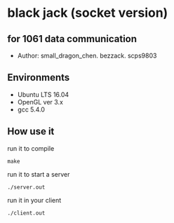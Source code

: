 # black jack (socket version)
## for 1061 data communication
- Author: small_dragon_chen. bezzack. scps9803

## Environments
- Ubuntu LTS 16.04
- OpenGL ver 3.x
- gcc 5.4.0

## How use it
run it to compile
```
make
```

run it to start a server
```
./server.out
```

run it in your client
```
./client.out
```

